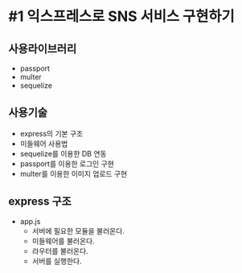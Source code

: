 # #1 익스프레스로 SNS 서비스 구현하기

## 사용라이브러리
- passport
- multer
- sequelize

## 사용기술
- express의 기본 구조
- 미들웨어 사용법
- sequelize를 이용한 DB 연동
- passport를 이용한 로그인 구현
- multer를 이용한 이미지 업로드 구현


## express 구조
- app.js
    - 서버에 필요한 모듈을 불러온다.
    - 미들웨어를 불러온다.
    - 라우터를 불러온다.
    - 서버를 실행한다.